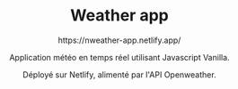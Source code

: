 <h1 align=center> Weather app </h1>
<p align=center>https://nweather-app.netlify.app/</p>
<p align=center>Application météo en temps réel utilisant Javascript Vanilla.</p>
<p align=center>Déployé sur Netlify, alimenté par l'API Openweather.</p>
